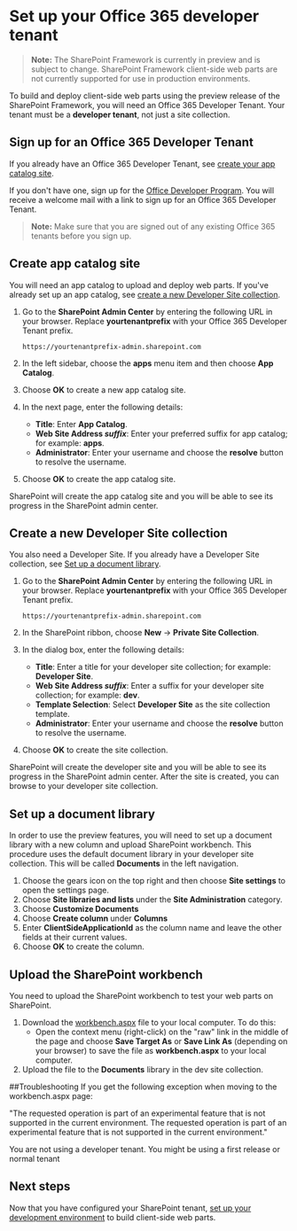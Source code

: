 # Set up your Office 365 developer tenant

>**Note:** The SharePoint Framework is currently in preview and is subject to change. SharePoint Framework client-side web parts are not currently supported for use in production environments.

To build and deploy client-side web parts using the preview release of the SharePoint Framework, you will need an Office 365 Developer Tenant. Your tenant must be a **developer tenant**, not just a site collection. 

## Sign up for an Office 365 Developer Tenant
If you already have an Office 365 Developer Tenant, see [create your app catalog site](#create-app-catalog-site).

If you don't have one, sign up for the [Office Developer Program](https://profile.microsoft.com/RegSysProfileCenter/wizardnp.aspx?wizid=14b845d0-938c-45af-b061-f798fbb4d170&lcid=1033). You will receive a welcome mail with a link to sign up for an Office 365 Developer Tenant.  

>**Note:** Make sure that you are signed out of any existing Office 365 tenants before you sign up.

## Create app catalog site
You will need an app catalog to upload and deploy web parts. If you've already set up an app catalog, see [create a new Developer Site collection](#create-a-new-developer-site-collection).  

1. Go to the **SharePoint Admin Center** by entering the following URL in your browser. Replace **yourtenantprefix** with your Office 365 Developer Tenant prefix.

   ```
   https://yourtenantprefix-admin.sharepoint.com
   ```

2. In the left sidebar, choose the **apps** menu item and then choose **App Catalog**.

3. Choose **OK** to create a new app catalog site.

3. In the next page, enter the following details:
   * **Title**: Enter **App Catalog**.
   * **Web Site Address _suffix_**: Enter your preferred suffix for app catalog; for example: **apps**.
   * **Administrator**: Enter your username and choose the **resolve** button to resolve the username.

4. Choose **OK** to create the app catalog site.

SharePoint will create the app catalog site and you will be able to see its progress in the SharePoint admin center.

## Create a new Developer Site collection
You also need a Developer Site. If you already have a Developer Site collection, see [Set up a document library](#set-up-a-document-library).

1. Go to the **SharePoint Admin Center** by entering the following URL in your browser. Replace **yourtenantprefix** with your Office 365 Developer Tenant prefix.

   ```
   https://yourtenantprefix-admin.sharepoint.com
   ```

2. In the SharePoint ribbon, choose **New** -> **Private Site Collection**.

3. In the dialog box, enter the following details:
   * **Title**: Enter a title for your developer site collection; for example: **Developer Site**.
   * **Web Site Address _suffix_**: Enter a suffix for your developer site collection; for example: **dev**.
   * **Template Selection**: Select **Developer Site** as the site collection template.
   * **Administrator**: Enter your username and choose the **resolve** button to resolve the username.

4. Choose **OK** to create the site collection.

SharePoint will create the developer site and you will be able to see its progress in the SharePoint admin center. After the site is created, you can browse to your developer site collection.

## Set up a document library
In order to use the preview features, you will need to set up a document library with a new column and upload SharePoint workbench. This procedure uses the default document library in your developer site collection. This will be called **Documents** in the left navigation.

1. Choose the gears icon on the top right and then choose **Site settings** to open the settings page.
2. Choose **Site libraries and lists** under the **Site Administration** category.
3. Choose **Customize Documents**
4. Choose **Create column** under **Columns**
5. Enter **ClientSideApplicationId** as the column name and leave the other fields at their current values.
6. Choose **OK** to create the column.

## Upload the SharePoint workbench
You need to upload the SharePoint workbench to test your web parts on SharePoint. 

1. Download the [workbench.aspx](https://github.com/SharePoint/sp-dev-docs/blob/master/workbench.aspx) file to your local computer. To do this:
	- Open the context menu (right-click) on the "raw" link in the middle of the page and choose **Save Target As** or **Save Link As** (depending on your browser) to save the file as **workbench.aspx** to your local computer. 
2. Upload the file to the **Documents** library in the dev site collection.

##Troubleshooting
If you get the following exception when moving to the workbench.aspx page: 

"The requested operation is part of an experimental feature that is not supported in the current environment. The requested operation is part of an experimental feature that is not supported in the current environment." 

You are not using a developer tenant. You might be using a first release or normal tenant

## Next steps
Now that you have configured your SharePoint tenant, [set up your development environment](./set-up-your-development-environment) to build client-side web parts.